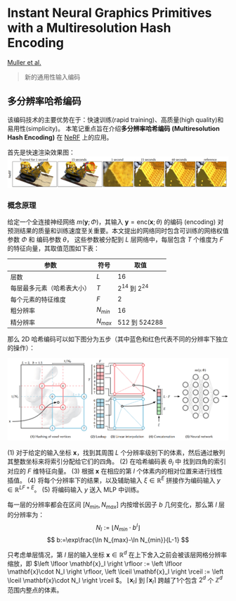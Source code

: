 Instant Neural Graphics Primitives with a Multiresolution Hash Encoding
====
[Muller et al.](https://nvlabs.github.io/instant-ngp/)
> 新的通用性输入编码

## 多分辨率哈希编码
该编码技术的主要优势在于：快速训练(rapid training)、高质量(high quality)和易用性(simplicity)。
本笔记重点旨在介绍**多分辨率哈希编码** **(Multiresolution Hash Encoding)** 在 [NeRF](https://arxiv.org/abs/2003.08934) 上的应用。

首先是快速渲染效果图：
![](/Essay%20Note/images/instantNGP_1.png)

### 概念原理
给定一个全连接神经网络 $m(\mathbf{y};\Phi)$，其输入 $\mathbf{y}=\mathrm{enc}(\mathbf{x};\theta)$ 的编码 (encoding) 对预测结果的质量和训练速度至关重要。本文提出的网络同时包含可训练的网络权值参数 $\Phi$ 和 编码参数 $\theta$， 这些参数被分配到 $L$ 层网络中，每层包含 $T$ 个维度为 $F$ 的特征向量，其取值范围如下表：

| 参数 | 符号 | 取值 |
| ---- | ---- | ----|
| 层数 | $L$ | $16$ |
| 每层最多元素（哈希表大小） | $T$ | $2^{14}$ 到 $2^{24}$ |
| 每个元素的特征维度 | $F$ | $2$ |
| 粗分辨率 | $N_{min}$ | $16$ |
| 精分辨率 | $N_{max}$ | $512$ 到 $524288$ |

那么 2D 哈希编码可以如下图分为五步（其中蓝色和红色代表不同的分辨率下独立的操作）：

![](/Essay%20Note/images/instantNGP_2.png)

(1) 对于给定的输入坐标 $\mathbf{x}$，找到其周围 $L$ 个分辨率级别下的体素，然后通过散列其整数坐标来将索引分配给它们的四角。
(2) 在哈希编码表 $\theta_l$ 中 找到四角的索引对应的 $F$ 维特征向量。
(3) 根据 $\mathbf{x}$ 在相应的第 $l$ 个体素内的相对位置来进行线性插值。
(4) 将每个分辨率下的结果，以及辅助输入 $\xi \in \mathbb{R}^E$ 拼接作为编码输入 $y\in \mathbb{R}^{LF+E}$。 
(5) 将编码输入 $y$ 送入 MLP 中训练。

每一层的分辨率都会在区间 $[N_{min},N_{max}]$ 内按增长因子 $b$ 几何变化，那么第 $l$ 层的分辨率为：
$$
N_l:= \left \lfloor N_{min} \cdot b^l \right \rfloor 
$$
$$
b:=\exp\frac{\ln N_{max}-\ln N_{min}}{L-1}
$$

只考虑单层情况，第 $l$ 层的输入坐标 $\mathbf{x}\in \mathbb{R}^d$ 在上下舍入之前会被该层网格分辨率缩放，即 $\left \lfloor \mathbf{x}_l \right \rfloor := \left \lfloor \mathbf{x}\cdot N_l \right \rfloor, \left \lceil \mathbf{x}_l \right \rceil := \left \lceil  \mathbf{x}\cdot N_l  \right \rceil $。
$\left \lfloor \mathbf{x}_l \right \rfloor$ 到 $\left \lceil \mathbf{x}_l \right \rceil$ 跨越了1个包含 $2^d$ 个 $\mathbb{Z}^d$ 范围内整点的体素。



